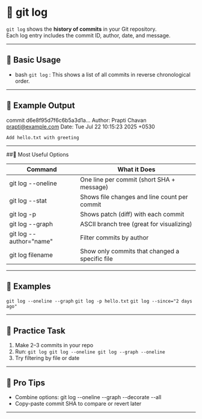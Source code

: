 # 📜 git log

`git log` shows the **history of commits** in your Git repository.  
Each log entry includes the commit ID, author, date, and message.

---

## 🔹 Basic Usage

- bash
`git log` : This shows a list of all commits in reverse chronological order.

---

## 🔹 Example Output

commit d6e8f95d7f6c6b5a3d1a...
Author: Prapti Chavan <prapti@example.com>
Date:   Tue Jul 22 10:15:23 2025 +0530

    Add hello.txt with greeting

--- 

##🔹 Most Useful Options

| Command | 	What it Does | 
| --- | --- |
| git log --oneline | 	One line per commit (short SHA + message) | 
| git log --stat | Shows file changes and line count per commit | 
| git log -p | Shows patch (diff) with each commit | 
| git log --graph | ASCII branch tree (great for visualizing) | 
| git log --author="name" | Filter commits by author | 
| git log filename | Show only commits that changed a specific file | 

---

## 🔹 Examples
`git log --oneline --graph`
`git log -p hello.txt`
`git log --since="2 days ago"`


---

## 🧪 Practice Task
1. Make 2–3 commits in your repo
2. Run:
   `git log
    git log --oneline
    git log --graph --oneline`
3. Try filtering by file or date

---

## 🧠 Pro Tips

- Combine options: git log --oneline --graph --decorate --all
- Copy-paste commit SHA to compare or revert later

---

